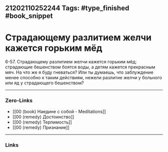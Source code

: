 21202110252244
Tags: #type_finished #book_snippet 
---
# Страдающему разлитием желчи кажется горьким мёд

 6-57. Страдающему разлитием желчи кажется горьким мёд; страдающие бешенством боятся воды, а детям кажется прекрасным мяч. На что же я буду гневаться? Или ты думаешь, что заблуждение менее способно к таким действиям, нежели разлитие желчи у больного или яд у страдающего бешенством? 

---
### Zero-Links
 - [[00 (book) Наедине с собой - Meditations]]
 - [[00 (remedy) Достоинство]]
 - [[00 (remedy) Терпимость]]
 - [[00 (remedy) Признание]]
---
### Links
